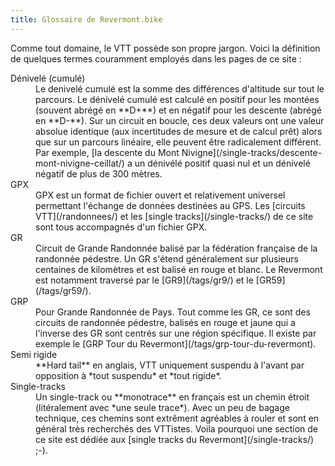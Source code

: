 ```yaml
---
title: Glossaire de Revermont.bike
---
```


Comme tout domaine, le VTT possède son propre jargon. Voici la définition de
quelques termes couramment employés dans les pages de ce site&nbsp;:

<dl class="glossary">
<dt id="denivele" class="glossary-term">Dénivelé (cumulé)</dt>
<dd>Le denivelé cumulé est la somme des différences d'altitude sur tout le
parcours. Le dénivelé cumulé est calculé en positif pour les montées (souvent
abrégé en **D+**) et en négatif pour les descente (abrégé en **D-**). Sur un
circuit en boucle, ces deux valeurs ont une valeur absolue identique (aux
incertitudes de mesure et de calcul prêt) alors que sur un parcours linéaire,
elle peuvent être radicalement différent. Par exemple, [la descente du Mont
Nivigne](/single-tracks/descente-mont-nivigne-ceillat/) a un dénivélé positif
quasi nul et un dénivelé négatif de plus de 300 mètres.</dd>
<dt id="gpx" class="glossary-term">GPX</dt>
<dd>GPX est un format de fichier ouvert et relativement universel permettant
l'échange de données destinées au GPS. Les [circuits VTT](/randonnees/) et les
[single tracks](/single-tracks/) de ce site sont tous accompagnés d'un fichier
GPX.</dd>
<dt id="gr" class="glossary-term">GR</dt>
<dd>Circuit de Grande Randonnée balisé par la fédération française de la
randonnée pédestre. Un GR s'étend généralement sur plusieurs centaines de
kilomètres et est balisé en rouge et blanc. Le Revermont est notamment traversé
par le [GR9](/tags/gr9/) et le [GR59](/tags/gr59/).</dd>
<dt id="grp" class="glossary-term">GRP</dt>
<dd>Pour Grande Randonnée de Pays. Tout comme les GR, ce sont des circuits de
randonnée pédestre, balisés en rouge et jaune qui a l'inverse des GR sont centrés
sur une région spécifique. Il existe par exemple le [GRP Tour du Revermont](/tags/grp-tour-du-revermont).</dd>
<dt id="sr" class="glossary-term">Semi rigide</dt>
<dd>**Hard tail** en anglais, VTT uniquement suspendu à l'avant par opposition à
*tout suspendu* et *tout rigide*.</dd>
<dt id="single" class="glossary-term">Single-tracks</dt>
<dd>Un single-track ou **monotrace** en français est un chemin étroit
(litéralement avec *une seule trace*). Avec un peu de bagage technique, ces
chemins sont extrêment agréables à rouler et sont en général très recherchés des
VTTistes. Voila pourquoi une section de ce site est dédiée aux
[single tracks du Revermont](/single-tracks/) ;-).</dd>
</dl>
